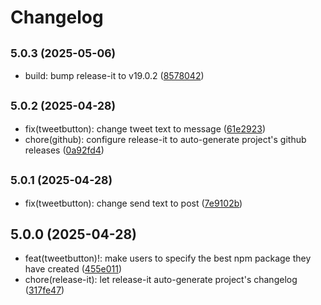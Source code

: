 # Changelog

## <small>5.0.3 (2025-05-06)</small>

* build: bump release-it to v19.0.2 ([8578042](https://github.com/codesweetly/thank-you-tweet-button-004/commit/8578042))

## <small>5.0.2 (2025-04-28)</small>

* fix(tweetbutton): change tweet text to message ([61e2923](https://github.com/codesweetly/thank-you-tweet-button-004/commit/61e2923))
* chore(github): configure release-it to auto-generate project's github releases ([0a92fd4](https://github.com/codesweetly/thank-you-tweet-button-004/commit/0a92fd4))

## <small>5.0.1 (2025-04-28)</small>

* fix(tweetbutton): change send text to post ([7e9102b](https://github.com/codesweetly/thank-you-tweet-button-004/commit/7e9102b))

## 5.0.0 (2025-04-28)

* feat(tweetbutton)!: make users to specify the best npm package they have created ([455e011](https://github.com/codesweetly/thank-you-tweet-button-004/commit/455e011))
* chore(release-it): let release-it auto-generate project's changelog ([317fe47](https://github.com/codesweetly/thank-you-tweet-button-004/commit/317fe47))
